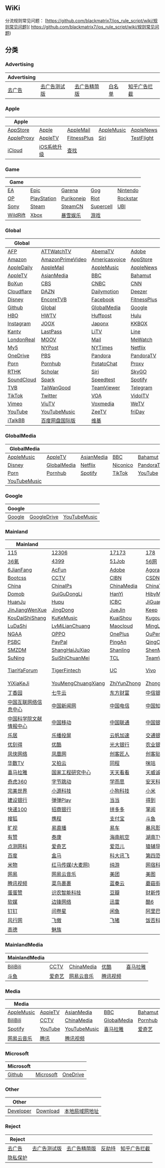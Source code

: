 ## WiKi
分流规则常见问题： [https://github.com/blackmatrix7/ios_rule_script/wiki/规则常见问题]( https://github.com/blackmatrix7/ios_rule_script/wiki/规则常见问题)
## 分类

### Advertising
|Advertising|  |  |  |  |
| ---- | ---- | ---- | ---- | ---- |
|[去广告](https://github.com/blackmatrix7/ios_rule_script/tree/master/rule/Surge/去广告) |[去广告测试版](https://github.com/blackmatrix7/ios_rule_script/tree/master/rule/Surge/去广告测试版) |[去广告精简版](https://github.com/blackmatrix7/ios_rule_script/tree/master/rule/Surge/去广告精简版) |[白名单](https://github.com/blackmatrix7/ios_rule_script/tree/master/rule/Surge/白名单) |[知乎广告拦截](https://github.com/blackmatrix7/ios_rule_script/tree/master/rule/Surge/知乎广告拦截) |

### Apple
|Apple|  |  |  |  |
| ---- | ---- | ---- | ---- | ---- |
|[AppStore](https://github.com/blackmatrix7/ios_rule_script/tree/master/rule/Surge/AppStore) |[Apple](https://github.com/blackmatrix7/ios_rule_script/tree/master/rule/Surge/Apple) |[AppleMail](https://github.com/blackmatrix7/ios_rule_script/tree/master/rule/Surge/AppleMail) |[AppleMusic](https://github.com/blackmatrix7/ios_rule_script/tree/master/rule/Surge/AppleMusic) |[AppleNews](https://github.com/blackmatrix7/ios_rule_script/tree/master/rule/Surge/AppleNews) ||||
|[AppleProxy](https://github.com/blackmatrix7/ios_rule_script/tree/master/rule/Surge/AppleProxy) |[AppleTV](https://github.com/blackmatrix7/ios_rule_script/tree/master/rule/Surge/AppleTV) |[FitnessPlus](https://github.com/blackmatrix7/ios_rule_script/tree/master/rule/Surge/FitnessPlus) |[Siri](https://github.com/blackmatrix7/ios_rule_script/tree/master/rule/Surge/Siri) |[TestFlight](https://github.com/blackmatrix7/ios_rule_script/tree/master/rule/Surge/TestFlight) |||
|[iCloud](https://github.com/blackmatrix7/ios_rule_script/tree/master/rule/Surge/iCloud) |[iOS系统升级](https://github.com/blackmatrix7/ios_rule_script/tree/master/rule/Surge/iOS系统升级) |[查找](https://github.com/blackmatrix7/ios_rule_script/tree/master/rule/Surge/查找) ||

### Game
|Game|  |  |  |  |
| ---- | ---- | ---- | ---- | ---- |
|[EA](https://github.com/blackmatrix7/ios_rule_script/tree/master/rule/Surge/EA) |[Epic](https://github.com/blackmatrix7/ios_rule_script/tree/master/rule/Surge/Epic) |[Garena](https://github.com/blackmatrix7/ios_rule_script/tree/master/rule/Surge/Garena) |[Gog](https://github.com/blackmatrix7/ios_rule_script/tree/master/rule/Surge/Gog) |[Nintendo](https://github.com/blackmatrix7/ios_rule_script/tree/master/rule/Surge/Nintendo) ||||
|[OP](https://github.com/blackmatrix7/ios_rule_script/tree/master/rule/Surge/OP) |[PlayStation](https://github.com/blackmatrix7/ios_rule_script/tree/master/rule/Surge/PlayStation) |[Purikonejp](https://github.com/blackmatrix7/ios_rule_script/tree/master/rule/Surge/Purikonejp) |[Riot](https://github.com/blackmatrix7/ios_rule_script/tree/master/rule/Surge/Riot) |[Rockstar](https://github.com/blackmatrix7/ios_rule_script/tree/master/rule/Surge/Rockstar) |||
|[Sony](https://github.com/blackmatrix7/ios_rule_script/tree/master/rule/Surge/Sony) |[Steam](https://github.com/blackmatrix7/ios_rule_script/tree/master/rule/Surge/Steam) |[SteamCN](https://github.com/blackmatrix7/ios_rule_script/tree/master/rule/Surge/SteamCN) |[Supercell](https://github.com/blackmatrix7/ios_rule_script/tree/master/rule/Surge/Supercell) |[UBI](https://github.com/blackmatrix7/ios_rule_script/tree/master/rule/Surge/UBI) ||
|[WildRift](https://github.com/blackmatrix7/ios_rule_script/tree/master/rule/Surge/WildRift) |[Xbox](https://github.com/blackmatrix7/ios_rule_script/tree/master/rule/Surge/Xbox) |[暴雪娱乐](https://github.com/blackmatrix7/ios_rule_script/tree/master/rule/Surge/暴雪娱乐) |[游戏](https://github.com/blackmatrix7/ios_rule_script/tree/master/rule/Surge/游戏) |

### Global
|Global|  |  |  |  |
| ---- | ---- | ---- | ---- | ---- |
|[AFP](https://github.com/blackmatrix7/ios_rule_script/tree/master/rule/Surge/AFP) |[ATTWatchTV](https://github.com/blackmatrix7/ios_rule_script/tree/master/rule/Surge/ATTWatchTV) |[AbemaTV](https://github.com/blackmatrix7/ios_rule_script/tree/master/rule/Surge/AbemaTV) |[Adobe](https://github.com/blackmatrix7/ios_rule_script/tree/master/rule/Surge/Adobe) |[All4](https://github.com/blackmatrix7/ios_rule_script/tree/master/rule/Surge/All4) ||||
|[Amazon](https://github.com/blackmatrix7/ios_rule_script/tree/master/rule/Surge/Amazon) |[AmazonPrimeVideo](https://github.com/blackmatrix7/ios_rule_script/tree/master/rule/Surge/AmazonPrimeVideo) |[Americasvoice](https://github.com/blackmatrix7/ios_rule_script/tree/master/rule/Surge/Americasvoice) |[AppStore](https://github.com/blackmatrix7/ios_rule_script/tree/master/rule/Surge/AppStore) |[Apple](https://github.com/blackmatrix7/ios_rule_script/tree/master/rule/Surge/Apple) |||
|[AppleDaily](https://github.com/blackmatrix7/ios_rule_script/tree/master/rule/Surge/AppleDaily) |[AppleMail](https://github.com/blackmatrix7/ios_rule_script/tree/master/rule/Surge/AppleMail) |[AppleMusic](https://github.com/blackmatrix7/ios_rule_script/tree/master/rule/Surge/AppleMusic) |[AppleNews](https://github.com/blackmatrix7/ios_rule_script/tree/master/rule/Surge/AppleNews) |[AppleProxy](https://github.com/blackmatrix7/ios_rule_script/tree/master/rule/Surge/AppleProxy) ||
|[AppleTV](https://github.com/blackmatrix7/ios_rule_script/tree/master/rule/Surge/AppleTV) |[AsianMedia](https://github.com/blackmatrix7/ios_rule_script/tree/master/rule/Surge/AsianMedia) |[BBC](https://github.com/blackmatrix7/ios_rule_script/tree/master/rule/Surge/BBC) |[Bahamut](https://github.com/blackmatrix7/ios_rule_script/tree/master/rule/Surge/Bahamut) |[BlackList](https://github.com/blackmatrix7/ios_rule_script/tree/master/rule/Surge/BlackList) |
|[BoXun](https://github.com/blackmatrix7/ios_rule_script/tree/master/rule/Surge/BoXun) |[CBS](https://github.com/blackmatrix7/ios_rule_script/tree/master/rule/Surge/CBS) |[CNBC](https://github.com/blackmatrix7/ios_rule_script/tree/master/rule/Surge/CNBC) |[CNN](https://github.com/blackmatrix7/ios_rule_script/tree/master/rule/Surge/CNN) |[CableTV](https://github.com/blackmatrix7/ios_rule_script/tree/master/rule/Surge/CableTV) |
|[Cloudflare](https://github.com/blackmatrix7/ios_rule_script/tree/master/rule/Surge/Cloudflare) |[DAZN](https://github.com/blackmatrix7/ios_rule_script/tree/master/rule/Surge/DAZN) |[Dailymotion](https://github.com/blackmatrix7/ios_rule_script/tree/master/rule/Surge/Dailymotion) |[Deezer](https://github.com/blackmatrix7/ios_rule_script/tree/master/rule/Surge/Deezer) |[Discord](https://github.com/blackmatrix7/ios_rule_script/tree/master/rule/Surge/Discord) |
|[Disney](https://github.com/blackmatrix7/ios_rule_script/tree/master/rule/Surge/Disney) |[EncoreTVB](https://github.com/blackmatrix7/ios_rule_script/tree/master/rule/Surge/EncoreTVB) |[Facebook](https://github.com/blackmatrix7/ios_rule_script/tree/master/rule/Surge/Facebook) |[FitnessPlus](https://github.com/blackmatrix7/ios_rule_script/tree/master/rule/Surge/FitnessPlus) |[Fox](https://github.com/blackmatrix7/ios_rule_script/tree/master/rule/Surge/Fox) |
|[Github](https://github.com/blackmatrix7/ios_rule_script/tree/master/rule/Surge/Github) |[Global](https://github.com/blackmatrix7/ios_rule_script/tree/master/rule/Surge/Global) |[GlobalMedia](https://github.com/blackmatrix7/ios_rule_script/tree/master/rule/Surge/GlobalMedia) |[Google](https://github.com/blackmatrix7/ios_rule_script/tree/master/rule/Surge/Google) |[GoogleDrive](https://github.com/blackmatrix7/ios_rule_script/tree/master/rule/Surge/GoogleDrive) |
|[HBO](https://github.com/blackmatrix7/ios_rule_script/tree/master/rule/Surge/HBO) |[HWTV](https://github.com/blackmatrix7/ios_rule_script/tree/master/rule/Surge/HWTV) |[Huffpost](https://github.com/blackmatrix7/ios_rule_script/tree/master/rule/Surge/Huffpost) |[Hulu](https://github.com/blackmatrix7/ios_rule_script/tree/master/rule/Surge/Hulu) |[ITV](https://github.com/blackmatrix7/ios_rule_script/tree/master/rule/Surge/ITV) |
|[Instagram](https://github.com/blackmatrix7/ios_rule_script/tree/master/rule/Surge/Instagram) |[JOOX](https://github.com/blackmatrix7/ios_rule_script/tree/master/rule/Surge/JOOX) |[Japonx](https://github.com/blackmatrix7/ios_rule_script/tree/master/rule/Surge/Japonx) |[KKBOX](https://github.com/blackmatrix7/ios_rule_script/tree/master/rule/Surge/KKBOX) |[KakaoTalk](https://github.com/blackmatrix7/ios_rule_script/tree/master/rule/Surge/KakaoTalk) |
|[Kantv](https://github.com/blackmatrix7/ios_rule_script/tree/master/rule/Surge/Kantv) |[LastPass](https://github.com/blackmatrix7/ios_rule_script/tree/master/rule/Surge/LastPass) |[LiTV](https://github.com/blackmatrix7/ios_rule_script/tree/master/rule/Surge/LiTV) |[Line](https://github.com/blackmatrix7/ios_rule_script/tree/master/rule/Surge/Line) |[LineTV](https://github.com/blackmatrix7/ios_rule_script/tree/master/rule/Surge/LineTV) |
|[LondonReal](https://github.com/blackmatrix7/ios_rule_script/tree/master/rule/Surge/LondonReal) |[MOOV](https://github.com/blackmatrix7/ios_rule_script/tree/master/rule/Surge/MOOV) |[Mail](https://github.com/blackmatrix7/ios_rule_script/tree/master/rule/Surge/Mail) |[MeWatch](https://github.com/blackmatrix7/ios_rule_script/tree/master/rule/Surge/MeWatch) |[Microsoft](https://github.com/blackmatrix7/ios_rule_script/tree/master/rule/Surge/Microsoft) |
|[My5](https://github.com/blackmatrix7/ios_rule_script/tree/master/rule/Surge/My5) |[NYPost](https://github.com/blackmatrix7/ios_rule_script/tree/master/rule/Surge/NYPost) |[NYTimes](https://github.com/blackmatrix7/ios_rule_script/tree/master/rule/Surge/NYTimes) |[Netflix](https://github.com/blackmatrix7/ios_rule_script/tree/master/rule/Surge/Netflix) |[Nikkei](https://github.com/blackmatrix7/ios_rule_script/tree/master/rule/Surge/Nikkei) |
|[OneDrive](https://github.com/blackmatrix7/ios_rule_script/tree/master/rule/Surge/OneDrive) |[PBS](https://github.com/blackmatrix7/ios_rule_script/tree/master/rule/Surge/PBS) |[Pandora](https://github.com/blackmatrix7/ios_rule_script/tree/master/rule/Surge/Pandora) |[PandoraTV](https://github.com/blackmatrix7/ios_rule_script/tree/master/rule/Surge/PandoraTV) |[PayPal](https://github.com/blackmatrix7/ios_rule_script/tree/master/rule/Surge/PayPal) |
|[Porn](https://github.com/blackmatrix7/ios_rule_script/tree/master/rule/Surge/Porn) |[Pornhub](https://github.com/blackmatrix7/ios_rule_script/tree/master/rule/Surge/Pornhub) |[PotatoChat](https://github.com/blackmatrix7/ios_rule_script/tree/master/rule/Surge/PotatoChat) |[Proxy](https://github.com/blackmatrix7/ios_rule_script/tree/master/rule/Surge/Proxy) |[Qobuz](https://github.com/blackmatrix7/ios_rule_script/tree/master/rule/Surge/Qobuz) |
|[RTHK](https://github.com/blackmatrix7/ios_rule_script/tree/master/rule/Surge/RTHK) |[Scholar](https://github.com/blackmatrix7/ios_rule_script/tree/master/rule/Surge/Scholar) |[Siri](https://github.com/blackmatrix7/ios_rule_script/tree/master/rule/Surge/Siri) |[SkyGO](https://github.com/blackmatrix7/ios_rule_script/tree/master/rule/Surge/SkyGO) |[Sony](https://github.com/blackmatrix7/ios_rule_script/tree/master/rule/Surge/Sony) |
|[SoundCloud](https://github.com/blackmatrix7/ios_rule_script/tree/master/rule/Surge/SoundCloud) |[Spark](https://github.com/blackmatrix7/ios_rule_script/tree/master/rule/Surge/Spark) |[Speedtest](https://github.com/blackmatrix7/ios_rule_script/tree/master/rule/Surge/Speedtest) |[Spotify](https://github.com/blackmatrix7/ios_rule_script/tree/master/rule/Surge/Spotify) |[TIDAL](https://github.com/blackmatrix7/ios_rule_script/tree/master/rule/Surge/TIDAL) |
|[TVB](https://github.com/blackmatrix7/ios_rule_script/tree/master/rule/Surge/TVB) |[TaiWanGood](https://github.com/blackmatrix7/ios_rule_script/tree/master/rule/Surge/TaiWanGood) |[TeamViewer](https://github.com/blackmatrix7/ios_rule_script/tree/master/rule/Surge/TeamViewer) |[Telegram](https://github.com/blackmatrix7/ios_rule_script/tree/master/rule/Surge/Telegram) |[TestFlight](https://github.com/blackmatrix7/ios_rule_script/tree/master/rule/Surge/TestFlight) |
|[TikTok](https://github.com/blackmatrix7/ios_rule_script/tree/master/rule/Surge/TikTok) |[Twitter](https://github.com/blackmatrix7/ios_rule_script/tree/master/rule/Surge/Twitter) |[VOA](https://github.com/blackmatrix7/ios_rule_script/tree/master/rule/Surge/VOA) |[VidolTV](https://github.com/blackmatrix7/ios_rule_script/tree/master/rule/Surge/VidolTV) |[Viki](https://github.com/blackmatrix7/ios_rule_script/tree/master/rule/Surge/Viki) |
|[Vimeo](https://github.com/blackmatrix7/ios_rule_script/tree/master/rule/Surge/Vimeo) |[ViuTV](https://github.com/blackmatrix7/ios_rule_script/tree/master/rule/Surge/ViuTV) |[Voxmedia](https://github.com/blackmatrix7/ios_rule_script/tree/master/rule/Surge/Voxmedia) |[WeTV](https://github.com/blackmatrix7/ios_rule_script/tree/master/rule/Surge/WeTV) |[Whatsapp](https://github.com/blackmatrix7/ios_rule_script/tree/master/rule/Surge/Whatsapp) |
|[YouTube](https://github.com/blackmatrix7/ios_rule_script/tree/master/rule/Surge/YouTube) |[YouTubeMusic](https://github.com/blackmatrix7/ios_rule_script/tree/master/rule/Surge/YouTubeMusic) |[ZeeTV](https://github.com/blackmatrix7/ios_rule_script/tree/master/rule/Surge/ZeeTV) |[friDay](https://github.com/blackmatrix7/ios_rule_script/tree/master/rule/Surge/friDay) |[iCloud](https://github.com/blackmatrix7/ios_rule_script/tree/master/rule/Surge/iCloud) |
|[iTalkBB](https://github.com/blackmatrix7/ios_rule_script/tree/master/rule/Surge/iTalkBB) |[百度网盘国际版](https://github.com/blackmatrix7/ios_rule_script/tree/master/rule/Surge/百度网盘国际版) |[维基](https://github.com/blackmatrix7/ios_rule_script/tree/master/rule/Surge/维基) |

### GlobalMedia
|GlobalMedia|  |  |  |  |
| ---- | ---- | ---- | ---- | ---- |
|[AppleMusic](https://github.com/blackmatrix7/ios_rule_script/tree/master/rule/Surge/AppleMusic) |[AppleTV](https://github.com/blackmatrix7/ios_rule_script/tree/master/rule/Surge/AppleTV) |[AsianMedia](https://github.com/blackmatrix7/ios_rule_script/tree/master/rule/Surge/AsianMedia) |[BBC](https://github.com/blackmatrix7/ios_rule_script/tree/master/rule/Surge/BBC) |[Bahamut](https://github.com/blackmatrix7/ios_rule_script/tree/master/rule/Surge/Bahamut) ||||
|[Disney](https://github.com/blackmatrix7/ios_rule_script/tree/master/rule/Surge/Disney) |[GlobalMedia](https://github.com/blackmatrix7/ios_rule_script/tree/master/rule/Surge/GlobalMedia) |[Netflix](https://github.com/blackmatrix7/ios_rule_script/tree/master/rule/Surge/Netflix) |[Niconico](https://github.com/blackmatrix7/ios_rule_script/tree/master/rule/Surge/Niconico) |[PandoraTV](https://github.com/blackmatrix7/ios_rule_script/tree/master/rule/Surge/PandoraTV) |||
|[Porn](https://github.com/blackmatrix7/ios_rule_script/tree/master/rule/Surge/Porn) |[Pornhub](https://github.com/blackmatrix7/ios_rule_script/tree/master/rule/Surge/Pornhub) |[Spotify](https://github.com/blackmatrix7/ios_rule_script/tree/master/rule/Surge/Spotify) |[TikTok](https://github.com/blackmatrix7/ios_rule_script/tree/master/rule/Surge/TikTok) |[YouTube](https://github.com/blackmatrix7/ios_rule_script/tree/master/rule/Surge/YouTube) ||
|[YouTubeMusic](https://github.com/blackmatrix7/ios_rule_script/tree/master/rule/Surge/YouTubeMusic) |

### Google
|Google|  |  |
| ---- | ---- | ---- |
|[Google](https://github.com/blackmatrix7/ios_rule_script/tree/master/rule/Surge/Google) |[GoogleDrive](https://github.com/blackmatrix7/ios_rule_script/tree/master/rule/Surge/GoogleDrive) |[YouTubeMusic](https://github.com/blackmatrix7/ios_rule_script/tree/master/rule/Surge/YouTubeMusic) |

### Mainland
|Mainland|  |  |  |  |
| ---- | ---- | ---- | ---- | ---- |
|[115](https://github.com/blackmatrix7/ios_rule_script/tree/master/rule/Surge/115) |[12306](https://github.com/blackmatrix7/ios_rule_script/tree/master/rule/Surge/12306) |[17173](https://github.com/blackmatrix7/ios_rule_script/tree/master/rule/Surge/17173) |[178](https://github.com/blackmatrix7/ios_rule_script/tree/master/rule/Surge/178) |[360](https://github.com/blackmatrix7/ios_rule_script/tree/master/rule/Surge/360) ||||
|[36氪](https://github.com/blackmatrix7/ios_rule_script/tree/master/rule/Surge/36氪) |[4399](https://github.com/blackmatrix7/ios_rule_script/tree/master/rule/Surge/4399) |[51Job](https://github.com/blackmatrix7/ios_rule_script/tree/master/rule/Surge/51Job) |[56网](https://github.com/blackmatrix7/ios_rule_script/tree/master/rule/Surge/56网) |[58同城](https://github.com/blackmatrix7/ios_rule_script/tree/master/rule/Surge/58同城) |||
|[6JianFang](https://github.com/blackmatrix7/ios_rule_script/tree/master/rule/Surge/6JianFang) |[AcFun](https://github.com/blackmatrix7/ios_rule_script/tree/master/rule/Surge/AcFun) |[Adobe](https://github.com/blackmatrix7/ios_rule_script/tree/master/rule/Surge/Adobe) |[Agora](https://github.com/blackmatrix7/ios_rule_script/tree/master/rule/Surge/Agora) |[BiliBili](https://github.com/blackmatrix7/ios_rule_script/tree/master/rule/Surge/BiliBili) ||
|[Bootcss](https://github.com/blackmatrix7/ios_rule_script/tree/master/rule/Surge/Bootcss) |[CCTV](https://github.com/blackmatrix7/ios_rule_script/tree/master/rule/Surge/CCTV) |[CIBN](https://github.com/blackmatrix7/ios_rule_script/tree/master/rule/Surge/CIBN) |[CSDN](https://github.com/blackmatrix7/ios_rule_script/tree/master/rule/Surge/CSDN) |[Camera360](https://github.com/blackmatrix7/ios_rule_script/tree/master/rule/Surge/Camera360) |
|[China](https://github.com/blackmatrix7/ios_rule_script/tree/master/rule/Surge/China) |[ChinaIPs](https://github.com/blackmatrix7/ios_rule_script/tree/master/rule/Surge/ChinaIPs) |[ChinaMedia](https://github.com/blackmatrix7/ios_rule_script/tree/master/rule/Surge/ChinaMedia) |[ChinaTest](https://github.com/blackmatrix7/ios_rule_script/tree/master/rule/Surge/ChinaTest) |[Deepin](https://github.com/blackmatrix7/ios_rule_script/tree/master/rule/Surge/Deepin) |
|[Domob](https://github.com/blackmatrix7/ios_rule_script/tree/master/rule/Surge/Domob) |[GuiGuDongLi](https://github.com/blackmatrix7/ios_rule_script/tree/master/rule/Surge/GuiGuDongLi) |[HanYi](https://github.com/blackmatrix7/ios_rule_script/tree/master/rule/Surge/HanYi) |[HibyMusic](https://github.com/blackmatrix7/ios_rule_script/tree/master/rule/Surge/HibyMusic) |[HuYa](https://github.com/blackmatrix7/ios_rule_script/tree/master/rule/Surge/HuYa) |
|[HuanJu](https://github.com/blackmatrix7/ios_rule_script/tree/master/rule/Surge/HuanJu) |[Hupu](https://github.com/blackmatrix7/ios_rule_script/tree/master/rule/Surge/Hupu) |[ICBC](https://github.com/blackmatrix7/ios_rule_script/tree/master/rule/Surge/ICBC) |[JiGuangTuiSong](https://github.com/blackmatrix7/ios_rule_script/tree/master/rule/Surge/JiGuangTuiSong) |[JianGuoYun](https://github.com/blackmatrix7/ios_rule_script/tree/master/rule/Surge/JianGuoYun) |
|[JinJiangWenXue](https://github.com/blackmatrix7/ios_rule_script/tree/master/rule/Surge/JinJiangWenXue) |[JingDong](https://github.com/blackmatrix7/ios_rule_script/tree/master/rule/Surge/JingDong) |[JueJin](https://github.com/blackmatrix7/ios_rule_script/tree/master/rule/Surge/JueJin) |[Keep](https://github.com/blackmatrix7/ios_rule_script/tree/master/rule/Surge/Keep) |[KingSmith](https://github.com/blackmatrix7/ios_rule_script/tree/master/rule/Surge/KingSmith) |
|[KouDaiShiShang](https://github.com/blackmatrix7/ios_rule_script/tree/master/rule/Surge/KouDaiShiShang) |[KuKeMusic](https://github.com/blackmatrix7/ios_rule_script/tree/master/rule/Surge/KuKeMusic) |[KuaiShou](https://github.com/blackmatrix7/ios_rule_script/tree/master/rule/Surge/KuaiShou) |[KugouKuwo](https://github.com/blackmatrix7/ios_rule_script/tree/master/rule/Surge/KugouKuwo) |[LeTV](https://github.com/blackmatrix7/ios_rule_script/tree/master/rule/Surge/LeTV) |
|[LuDaShi](https://github.com/blackmatrix7/ios_rule_script/tree/master/rule/Surge/LuDaShi) |[LvMiLianChuang](https://github.com/blackmatrix7/ios_rule_script/tree/master/rule/Surge/LvMiLianChuang) |[Maocloud](https://github.com/blackmatrix7/ios_rule_script/tree/master/rule/Surge/Maocloud) |[MingLueZhaoHui](https://github.com/blackmatrix7/ios_rule_script/tree/master/rule/Surge/MingLueZhaoHui) |[Mojitianqi](https://github.com/blackmatrix7/ios_rule_script/tree/master/rule/Surge/Mojitianqi) |
|[NGAA](https://github.com/blackmatrix7/ios_rule_script/tree/master/rule/Surge/NGAA) |[OPPO](https://github.com/blackmatrix7/ios_rule_script/tree/master/rule/Surge/OPPO) |[OnePlus](https://github.com/blackmatrix7/ios_rule_script/tree/master/rule/Surge/OnePlus) |[OuPeng](https://github.com/blackmatrix7/ios_rule_script/tree/master/rule/Surge/OuPeng) |[PPTV](https://github.com/blackmatrix7/ios_rule_script/tree/master/rule/Surge/PPTV) |
|[PSBC](https://github.com/blackmatrix7/ios_rule_script/tree/master/rule/Surge/PSBC) |[PayPal](https://github.com/blackmatrix7/ios_rule_script/tree/master/rule/Surge/PayPal) |[PingAn](https://github.com/blackmatrix7/ios_rule_script/tree/master/rule/Surge/PingAn) |[QingCloud](https://github.com/blackmatrix7/ios_rule_script/tree/master/rule/Surge/QingCloud) |[SFExpress](https://github.com/blackmatrix7/ios_rule_script/tree/master/rule/Surge/SFExpress) |
|[SMZDM](https://github.com/blackmatrix7/ios_rule_script/tree/master/rule/Surge/SMZDM) |[ShangHaiJuXiao](https://github.com/blackmatrix7/ios_rule_script/tree/master/rule/Surge/ShangHaiJuXiao) |[Shanling](https://github.com/blackmatrix7/ios_rule_script/tree/master/rule/Surge/Shanling) |[ShenMa](https://github.com/blackmatrix7/ios_rule_script/tree/master/rule/Surge/ShenMa) |[Speedtest](https://github.com/blackmatrix7/ios_rule_script/tree/master/rule/Surge/Speedtest) |
|[SuNing](https://github.com/blackmatrix7/ios_rule_script/tree/master/rule/Surge/SuNing) |[SuiShiChuanMei](https://github.com/blackmatrix7/ios_rule_script/tree/master/rule/Surge/SuiShiChuanMei) |[TCL](https://github.com/blackmatrix7/ios_rule_script/tree/master/rule/Surge/TCL) |[TeamViewer](https://github.com/blackmatrix7/ios_rule_script/tree/master/rule/Surge/TeamViewer) |[Teambition](https://github.com/blackmatrix7/ios_rule_script/tree/master/rule/Surge/Teambition) |
|[TianYaForum](https://github.com/blackmatrix7/ios_rule_script/tree/master/rule/Surge/TianYaForum) |[TigerFintech](https://github.com/blackmatrix7/ios_rule_script/tree/master/rule/Surge/TigerFintech) |[UC](https://github.com/blackmatrix7/ios_rule_script/tree/master/rule/Surge/UC) |[Vivo](https://github.com/blackmatrix7/ios_rule_script/tree/master/rule/Surge/Vivo) |[WiFi万能钥匙](https://github.com/blackmatrix7/ios_rule_script/tree/master/rule/Surge/WiFi万能钥匙) |
|[YiXiaKeJi](https://github.com/blackmatrix7/ios_rule_script/tree/master/rule/Surge/YiXiaKeJi) |[YouMengChuangXiang](https://github.com/blackmatrix7/ios_rule_script/tree/master/rule/Surge/YouMengChuangXiang) |[ZhiYunZhong](https://github.com/blackmatrix7/ios_rule_script/tree/master/rule/Surge/ZhiYunZhong) |[ZhongWeiShiJi](https://github.com/blackmatrix7/ios_rule_script/tree/master/rule/Surge/ZhongWeiShiJi) |[一起作业](https://github.com/blackmatrix7/ios_rule_script/tree/master/rule/Surge/一起作业) |
|[丁香园](https://github.com/blackmatrix7/ios_rule_script/tree/master/rule/Surge/丁香园) |[七牛云](https://github.com/blackmatrix7/ios_rule_script/tree/master/rule/Surge/七牛云) |[东方财富](https://github.com/blackmatrix7/ios_rule_script/tree/master/rule/Surge/东方财富) |[中信银行](https://github.com/blackmatrix7/ios_rule_script/tree/master/rule/Surge/中信银行) |[中元易尚](https://github.com/blackmatrix7/ios_rule_script/tree/master/rule/Surge/中元易尚) |
|[中国互联网络信息中心](https://github.com/blackmatrix7/ios_rule_script/tree/master/rule/Surge/中国互联网络信息中心) |[中国新闻网](https://github.com/blackmatrix7/ios_rule_script/tree/master/rule/Surge/中国新闻网) |[中国电信](https://github.com/blackmatrix7/ios_rule_script/tree/master/rule/Surge/中国电信) |[中国知网](https://github.com/blackmatrix7/ios_rule_script/tree/master/rule/Surge/中国知网) |[中国石化](https://github.com/blackmatrix7/ios_rule_script/tree/master/rule/Surge/中国石化) |
|[中国科学院文献情报中心](https://github.com/blackmatrix7/ios_rule_script/tree/master/rule/Surge/中国科学院文献情报中心) |[中国移动](https://github.com/blackmatrix7/ios_rule_script/tree/master/rule/Surge/中国移动) |[中国联通](https://github.com/blackmatrix7/ios_rule_script/tree/master/rule/Surge/中国联通) |[中国银联](https://github.com/blackmatrix7/ios_rule_script/tree/master/rule/Surge/中国银联) |[中国银行](https://github.com/blackmatrix7/ios_rule_script/tree/master/rule/Surge/中国银行) |
|[乐居](https://github.com/blackmatrix7/ios_rule_script/tree/master/rule/Surge/乐居) |[乐播投屏](https://github.com/blackmatrix7/ios_rule_script/tree/master/rule/Surge/乐播投屏) |[云帆加速](https://github.com/blackmatrix7/ios_rule_script/tree/master/rule/Surge/云帆加速) |[交通银行](https://github.com/blackmatrix7/ios_rule_script/tree/master/rule/Surge/交通银行) |[人人影视](https://github.com/blackmatrix7/ios_rule_script/tree/master/rule/Surge/人人影视) |
|[优刻得](https://github.com/blackmatrix7/ios_rule_script/tree/master/rule/Surge/优刻得) |[优酷](https://github.com/blackmatrix7/ios_rule_script/tree/master/rule/Surge/优酷) |[光大银行](https://github.com/blackmatrix7/ios_rule_script/tree/master/rule/Surge/光大银行) |[农业银行](https://github.com/blackmatrix7/ios_rule_script/tree/master/rule/Surge/农业银行) |[凡客](https://github.com/blackmatrix7/ios_rule_script/tree/master/rule/Surge/凡客) |
|[凤侠网络](https://github.com/blackmatrix7/ios_rule_script/tree/master/rule/Surge/凤侠网络) |[凤凰网](https://github.com/blackmatrix7/ios_rule_script/tree/master/rule/Surge/凤凰网) |[创客匠人](https://github.com/blackmatrix7/ios_rule_script/tree/master/rule/Surge/创客匠人) |[创客贴](https://github.com/blackmatrix7/ios_rule_script/tree/master/rule/Surge/创客贴) |[华为](https://github.com/blackmatrix7/ios_rule_script/tree/master/rule/Surge/华为) |
|[华数TV](https://github.com/blackmatrix7/ios_rule_script/tree/master/rule/Surge/华数TV) |[又拍云](https://github.com/blackmatrix7/ios_rule_script/tree/master/rule/Surge/又拍云) |[同程](https://github.com/blackmatrix7/ios_rule_script/tree/master/rule/Surge/同程) |[咪咕](https://github.com/blackmatrix7/ios_rule_script/tree/master/rule/Surge/咪咕) |[唯品会](https://github.com/blackmatrix7/ios_rule_script/tree/master/rule/Surge/唯品会) |
|[喜马拉雅](https://github.com/blackmatrix7/ios_rule_script/tree/master/rule/Surge/喜马拉雅) |[国家工程研究中心](https://github.com/blackmatrix7/ios_rule_script/tree/master/rule/Surge/国家工程研究中心) |[天天看看](https://github.com/blackmatrix7/ios_rule_script/tree/master/rule/Surge/天天看看) |[天威诚信](https://github.com/blackmatrix7/ios_rule_script/tree/master/rule/Surge/天威诚信) |[太合音乐](https://github.com/blackmatrix7/ios_rule_script/tree/master/rule/Surge/太合音乐) |
|[奇虎360](https://github.com/blackmatrix7/ios_rule_script/tree/master/rule/Surge/奇虎360) |[字节跳动](https://github.com/blackmatrix7/ios_rule_script/tree/master/rule/Surge/字节跳动) |[学而思](https://github.com/blackmatrix7/ios_rule_script/tree/master/rule/Surge/学而思) |[安天科技](https://github.com/blackmatrix7/ios_rule_script/tree/master/rule/Surge/安天科技) |[安居客](https://github.com/blackmatrix7/ios_rule_script/tree/master/rule/Surge/安居客) |
|[完美世界](https://github.com/blackmatrix7/ios_rule_script/tree/master/rule/Surge/完美世界) |[小源科技](https://github.com/blackmatrix7/ios_rule_script/tree/master/rule/Surge/小源科技) |[小狗科技](https://github.com/blackmatrix7/ios_rule_script/tree/master/rule/Surge/小狗科技) |[小米](https://github.com/blackmatrix7/ios_rule_script/tree/master/rule/Surge/小米) |[广发银行](https://github.com/blackmatrix7/ios_rule_script/tree/master/rule/Surge/广发银行) |
|[建设银行](https://github.com/blackmatrix7/ios_rule_script/tree/master/rule/Surge/建设银行) |[弹弹Play](https://github.com/blackmatrix7/ios_rule_script/tree/master/rule/Surge/弹弹Play) |[当当](https://github.com/blackmatrix7/ios_rule_script/tree/master/rule/Surge/当当) |[得到](https://github.com/blackmatrix7/ios_rule_script/tree/master/rule/Surge/得到) |[微博](https://github.com/blackmatrix7/ios_rule_script/tree/master/rule/Surge/微博) |
|[快递100](https://github.com/blackmatrix7/ios_rule_script/tree/master/rule/Surge/快递100) |[招商银行](https://github.com/blackmatrix7/ios_rule_script/tree/master/rule/Surge/招商银行) |[拼多多](https://github.com/blackmatrix7/ios_rule_script/tree/master/rule/Surge/拼多多) |[掌阅](https://github.com/blackmatrix7/ios_rule_script/tree/master/rule/Surge/掌阅) |[搜房](https://github.com/blackmatrix7/ios_rule_script/tree/master/rule/Surge/搜房) |
|[搜狐](https://github.com/blackmatrix7/ios_rule_script/tree/master/rule/Surge/搜狐) |[携程](https://github.com/blackmatrix7/ios_rule_script/tree/master/rule/Surge/携程) |[支付宝](https://github.com/blackmatrix7/ios_rule_script/tree/master/rule/Surge/支付宝) |[斗鱼](https://github.com/blackmatrix7/ios_rule_script/tree/master/rule/Surge/斗鱼) |[新浪](https://github.com/blackmatrix7/ios_rule_script/tree/master/rule/Surge/新浪) |
|[旷视](https://github.com/blackmatrix7/ios_rule_script/tree/master/rule/Surge/旷视) |[易直播](https://github.com/blackmatrix7/ios_rule_script/tree/master/rule/Surge/易直播) |[易车](https://github.com/blackmatrix7/ios_rule_script/tree/master/rule/Surge/易车) |[暴风影音](https://github.com/blackmatrix7/ios_rule_script/tree/master/rule/Surge/暴风影音) |[有妖气](https://github.com/blackmatrix7/ios_rule_script/tree/master/rule/Surge/有妖气) |
|[有赞](https://github.com/blackmatrix7/ios_rule_script/tree/master/rule/Surge/有赞) |[泰康](https://github.com/blackmatrix7/ios_rule_script/tree/master/rule/Surge/泰康) |[海南航空](https://github.com/blackmatrix7/ios_rule_script/tree/master/rule/Surge/海南航空) |[湖南TV](https://github.com/blackmatrix7/ios_rule_script/tree/master/rule/Surge/湖南TV) |[滴滴出行](https://github.com/blackmatrix7/ios_rule_script/tree/master/rule/Surge/滴滴出行) |
|[点测网科](https://github.com/blackmatrix7/ios_rule_script/tree/master/rule/Surge/点测网科) |[爱奇艺](https://github.com/blackmatrix7/ios_rule_script/tree/master/rule/Surge/爱奇艺) |[爱范儿](https://github.com/blackmatrix7/ios_rule_script/tree/master/rule/Surge/爱范儿) |[猿辅导](https://github.com/blackmatrix7/ios_rule_script/tree/master/rule/Surge/猿辅导) |[百分点](https://github.com/blackmatrix7/ios_rule_script/tree/master/rule/Surge/百分点) |
|[百度](https://github.com/blackmatrix7/ios_rule_script/tree/master/rule/Surge/百度) |[盒马](https://github.com/blackmatrix7/ios_rule_script/tree/master/rule/Surge/盒马) |[科大讯飞](https://github.com/blackmatrix7/ios_rule_script/tree/master/rule/Surge/科大讯飞) |[第四范式](https://github.com/blackmatrix7/ios_rule_script/tree/master/rule/Surge/第四范式) |[简书](https://github.com/blackmatrix7/ios_rule_script/tree/master/rule/Surge/简书) |
|[米物](https://github.com/blackmatrix7/ios_rule_script/tree/master/rule/Surge/米物) |[红马传媒(大麦网)](https://github.com/blackmatrix7/ios_rule_script/tree/master/rule/Surge/红马传媒(大麦网)) |[纯游](https://github.com/blackmatrix7/ios_rule_script/tree/master/rule/Surge/纯游) |[网宿科技](https://github.com/blackmatrix7/ios_rule_script/tree/master/rule/Surge/网宿科技) |[网心科技](https://github.com/blackmatrix7/ios_rule_script/tree/master/rule/Surge/网心科技) |
|[网易](https://github.com/blackmatrix7/ios_rule_script/tree/master/rule/Surge/网易) |[网易云音乐](https://github.com/blackmatrix7/ios_rule_script/tree/master/rule/Surge/网易云音乐) |[美团](https://github.com/blackmatrix7/ios_rule_script/tree/master/rule/Surge/美团) |[美图](https://github.com/blackmatrix7/ios_rule_script/tree/master/rule/Surge/美图) |[联想](https://github.com/blackmatrix7/ios_rule_script/tree/master/rule/Surge/联想) |
|[腾讯视频](https://github.com/blackmatrix7/ios_rule_script/tree/master/rule/Surge/腾讯视频) |[菜鸟裹裹](https://github.com/blackmatrix7/ios_rule_script/tree/master/rule/Surge/菜鸟裹裹) |[蓝奏云](https://github.com/blackmatrix7/ios_rule_script/tree/master/rule/Surge/蓝奏云) |[蘑菇街](https://github.com/blackmatrix7/ios_rule_script/tree/master/rule/Surge/蘑菇街) |[虾米音乐](https://github.com/blackmatrix7/ios_rule_script/tree/master/rule/Surge/虾米音乐) |
|[蛋蛋赞](https://github.com/blackmatrix7/ios_rule_script/tree/master/rule/Surge/蛋蛋赞) |[识农智能科技](https://github.com/blackmatrix7/ios_rule_script/tree/master/rule/Surge/识农智能科技) |[豆瓣](https://github.com/blackmatrix7/ios_rule_script/tree/master/rule/Surge/豆瓣) |[财新传媒](https://github.com/blackmatrix7/ios_rule_script/tree/master/rule/Surge/财新传媒) |[转转](https://github.com/blackmatrix7/ios_rule_script/tree/master/rule/Surge/转转) |
|[软媒](https://github.com/blackmatrix7/ios_rule_script/tree/master/rule/Surge/软媒) |[边锋网络](https://github.com/blackmatrix7/ios_rule_script/tree/master/rule/Surge/边锋网络) |[迅雷](https://github.com/blackmatrix7/ios_rule_script/tree/master/rule/Surge/迅雷) |[酷6](https://github.com/blackmatrix7/ios_rule_script/tree/master/rule/Surge/酷6) |[金山软件](https://github.com/blackmatrix7/ios_rule_script/tree/master/rule/Surge/金山软件) |
|[钉钉](https://github.com/blackmatrix7/ios_rule_script/tree/master/rule/Surge/钉钉) |[问卷星](https://github.com/blackmatrix7/ios_rule_script/tree/master/rule/Surge/问卷星) |[闲鱼](https://github.com/blackmatrix7/ios_rule_script/tree/master/rule/Surge/闲鱼) |[阿里巴巴](https://github.com/blackmatrix7/ios_rule_script/tree/master/rule/Surge/阿里巴巴) |[雪球](https://github.com/blackmatrix7/ios_rule_script/tree/master/rule/Surge/雪球) |
|[风行网](https://github.com/blackmatrix7/ios_rule_script/tree/master/rule/Surge/风行网) |[飞傲](https://github.com/blackmatrix7/ios_rule_script/tree/master/rule/Surge/飞傲) |[飞猪](https://github.com/blackmatrix7/ios_rule_script/tree/master/rule/Surge/飞猪) |[饭否科技](https://github.com/blackmatrix7/ios_rule_script/tree/master/rule/Surge/饭否科技) |[饿了么](https://github.com/blackmatrix7/ios_rule_script/tree/master/rule/Surge/饿了么) |
|[高德](https://github.com/blackmatrix7/ios_rule_script/tree/master/rule/Surge/高德) |[魅族](https://github.com/blackmatrix7/ios_rule_script/tree/master/rule/Surge/魅族) |

### MainlandMedia
|MainlandMedia|  |  |  |  |
| ---- | ---- | ---- | ---- | ---- |
|[BiliBili](https://github.com/blackmatrix7/ios_rule_script/tree/master/rule/Surge/BiliBili) |[CCTV](https://github.com/blackmatrix7/ios_rule_script/tree/master/rule/Surge/CCTV) |[ChinaMedia](https://github.com/blackmatrix7/ios_rule_script/tree/master/rule/Surge/ChinaMedia) |[优酷](https://github.com/blackmatrix7/ios_rule_script/tree/master/rule/Surge/优酷) |[喜马拉雅](https://github.com/blackmatrix7/ios_rule_script/tree/master/rule/Surge/喜马拉雅) ||||
|[斗鱼](https://github.com/blackmatrix7/ios_rule_script/tree/master/rule/Surge/斗鱼) |[爱奇艺](https://github.com/blackmatrix7/ios_rule_script/tree/master/rule/Surge/爱奇艺) |[网易云音乐](https://github.com/blackmatrix7/ios_rule_script/tree/master/rule/Surge/网易云音乐) |[腾讯视频](https://github.com/blackmatrix7/ios_rule_script/tree/master/rule/Surge/腾讯视频) |||

### Media
|Media|  |  |  |  |
| ---- | ---- | ---- | ---- | ---- |
|[AppleMusic](https://github.com/blackmatrix7/ios_rule_script/tree/master/rule/Surge/AppleMusic) |[AppleTV](https://github.com/blackmatrix7/ios_rule_script/tree/master/rule/Surge/AppleTV) |[AsianMedia](https://github.com/blackmatrix7/ios_rule_script/tree/master/rule/Surge/AsianMedia) |[BBC](https://github.com/blackmatrix7/ios_rule_script/tree/master/rule/Surge/BBC) |[Bahamut](https://github.com/blackmatrix7/ios_rule_script/tree/master/rule/Surge/Bahamut) ||||
|[BiliBili](https://github.com/blackmatrix7/ios_rule_script/tree/master/rule/Surge/BiliBili) |[CCTV](https://github.com/blackmatrix7/ios_rule_script/tree/master/rule/Surge/CCTV) |[ChinaMedia](https://github.com/blackmatrix7/ios_rule_script/tree/master/rule/Surge/ChinaMedia) |[GlobalMedia](https://github.com/blackmatrix7/ios_rule_script/tree/master/rule/Surge/GlobalMedia) |[Pornhub](https://github.com/blackmatrix7/ios_rule_script/tree/master/rule/Surge/Pornhub) |||
|[Spotify](https://github.com/blackmatrix7/ios_rule_script/tree/master/rule/Surge/Spotify) |[YouTube](https://github.com/blackmatrix7/ios_rule_script/tree/master/rule/Surge/YouTube) |[YouTubeMusic](https://github.com/blackmatrix7/ios_rule_script/tree/master/rule/Surge/YouTubeMusic) |[喜马拉雅](https://github.com/blackmatrix7/ios_rule_script/tree/master/rule/Surge/喜马拉雅) |[爱奇艺](https://github.com/blackmatrix7/ios_rule_script/tree/master/rule/Surge/爱奇艺) ||
|[网易云音乐](https://github.com/blackmatrix7/ios_rule_script/tree/master/rule/Surge/网易云音乐) |[腾讯](https://github.com/blackmatrix7/ios_rule_script/tree/master/rule/Surge/腾讯) |[腾讯视频](https://github.com/blackmatrix7/ios_rule_script/tree/master/rule/Surge/腾讯视频) |

### Microsoft
|Microsoft|  |  |
| ---- | ---- | ---- |
|[Github](https://github.com/blackmatrix7/ios_rule_script/tree/master/rule/Surge/Github) |[Microsoft](https://github.com/blackmatrix7/ios_rule_script/tree/master/rule/Surge/Microsoft) |[OneDrive](https://github.com/blackmatrix7/ios_rule_script/tree/master/rule/Surge/OneDrive) |

### Other
|Other|  |  |
| ---- | ---- | ---- |
|[Developer](https://github.com/blackmatrix7/ios_rule_script/tree/master/rule/Surge/Developer) |[Download](https://github.com/blackmatrix7/ios_rule_script/tree/master/rule/Surge/Download) |[本地局域网地址](https://github.com/blackmatrix7/ios_rule_script/tree/master/rule/Surge/本地局域网地址) |

### Reject
|Reject|  |  |  |  |
| ---- | ---- | ---- | ---- | ---- |
|[去广告](https://github.com/blackmatrix7/ios_rule_script/tree/master/rule/Surge/去广告) |[去广告测试版](https://github.com/blackmatrix7/ios_rule_script/tree/master/rule/Surge/去广告测试版) |[去广告精简版](https://github.com/blackmatrix7/ios_rule_script/tree/master/rule/Surge/去广告精简版) |[反劫持](https://github.com/blackmatrix7/ios_rule_script/tree/master/rule/Surge/反劫持) |[知乎广告拦截](https://github.com/blackmatrix7/ios_rule_script/tree/master/rule/Surge/知乎广告拦截) ||||
|[隐私保护](https://github.com/blackmatrix7/ios_rule_script/tree/master/rule/Surge/隐私保护) |||
